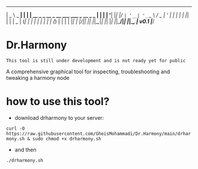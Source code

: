 
____       _   _                                        
|  _ \ _ __| | | | __ _ _ __ _ __ ___   ___  _ __  _   _ 
| | | | '__| |_| |/ _` | '__| '_ ` _ \ / _ \| '_ \| | | |
| |_| | |  |  _  | (_| | |  | | | | | | (_) | | | | |_| |
|____/|_|  |_| |_|\__,_|_|  |_| |_| |_|\___/|_| |_|\__, | v0.1
                                                   |___/ 
# Dr.Harmony
``
This tool is still under development and is not ready yet for public
``

A comprehensive graphical tool for inspecting, troubleshooting and tweaking a harmony node


# how to use this tool?
- download drharmony to your server:

`
curl -O https://raw.githubusercontent.com/GheisMohammadi/Dr.Harmony/main/drharmony.sh & sudo chmod +x drharmony.sh
`

- and then

`
./drharmony.sh
`
